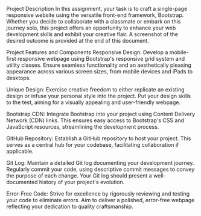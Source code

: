 
Project Description
In this assignment, your task is to craft a single-page responsive website using the versatile front-end framework, Bootstrap. Whether you decide to collaborate with a classmate or embark on this journey solo, this project offers an opportunity to enhance your web development skills and exhibit your creative flair. A screenshot of the desired outcome is provided at the end of this document.

Project Features and Components
Responsive Design: Develop a mobile-first responsive webpage using Bootstrap's responsive grid system and utility classes. Ensure seamless functionality and an aesthetically pleasing appearance across various screen sizes, from mobile devices and iPads to desktops.

Unique Design: Exercise creative freedom to either replicate an existing design or infuse your personal style into the project. Put your design skills to the test, aiming for a visually appealing and user-friendly webpage.

Bootstrap CDN: Integrate Bootstrap into your project using Content Delivery Network (CDN) links. This ensures easy access to Bootstrap's CSS and JavaScript resources, streamlining the development process.

GitHub Repository: Establish a GitHub repository to host your project. This serves as a central hub for your codebase, facilitating collaboration if applicable.

Git Log: Maintain a detailed Git log documenting your development journey. Regularly commit your code, using descriptive commit messages to convey the purpose of each change. Your Git log should present a well-documented history of your project's evolution.

Error-Free Code: Strive for excellence by rigorously reviewing and testing your code to eliminate errors. Aim to deliver a polished, error-free webpage reflecting your dedication to quality craftsmanship.